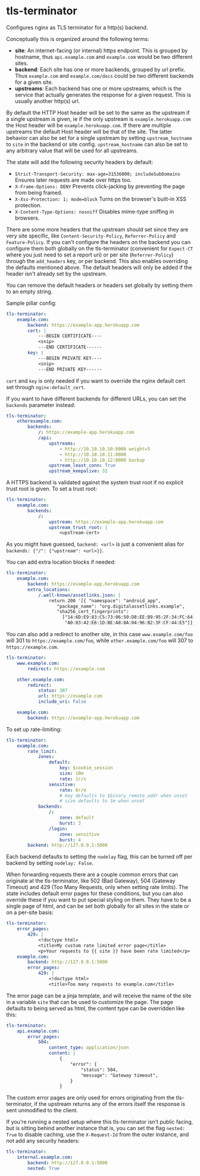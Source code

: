 tls-terminator
==============

Configures nginx as TLS terminator for a http(s) backend.

Conceptually this is organized around the following terms:
- **site**: An internet-facing (or internal) https endpoint. This is grouped by hostname,
  thus `api.example.com` and `example.com` would be two different sites.
- **backend**: Each site has one or more backends, grouped by url prefix. Thus
  `example.com` and `example.com/docs` could be two different backends for a given site.
- **upstreams**: Each backend has one or more upstreams, which is the service that actually
  generates the response for a given request. This is usually another http(s) url.

By default the HTTP Host header will be set to the same as the upstream if a single
upstream is given, ie if the only upstream is `example.herokuapp.com` the Host header will
be `example.herokuapp.com`. If there are multiple upstreams the default Host header will
be that of the site. The latter behavior can also be set for a single upstream by setting
`upstream_hostname` to `site` in the backend or site config. `upstream_hostname` can also
be set to any arbitrary value that will be used for all upstreams.

The state will add the following security headers by default:
- `Strict-Transport-Security: max-age=31536000; includeSubDomains` Ensures later requests are made over https too.
- `X-Frame-Options: DENY` Prevents click-jacking by preventing the page from being framed.
- `X-Xss-Protection: 1; mode=block` Turns on the browser's built-in XSS protection.
- `X-Content-Type-Options: nosniff` Disables mime-type sniffing in browsers.

There are some more headers that the upstream should set since they are very site specific, like
`Content-Security-Policy`, `Referrer-Policy` and `Feature-Policy`. If you can't configure the
headers on the backend you can configure them both globally on the tls-terminator (convenient for
`Expect-CT` where you just need to set a report uri) or per site (`Referrer-Policy`) through the
`add_headers` key, or per backend. This also enables overriding the defaults mentioned above. The
default headers will only be added if the header isn't already set by the upstream.

You can remove the default headers or headers set globally by setting them to an empty string.

Sample pillar config:

```yaml
tls-terminator:
    example.com:
        backend: https://example-app.herokuapp.com
        cert: |
            ---BEGIN CERTIFICATE----
            <snip>
            ---END CERTIFICATE------
        key: |
            ---BEGIN PRIVATE KEY----
            <snip>
            ---END PRIVATE KEY------
```

`cert` and `key` is only needed if you want to override the nginx default cert set through
`nginx:default_cert`.

If you want to have different backends for different URLs, you can set the `backends` parameter
instead:

```yaml
tls-terminator:
    otherexample.com:
        backends:
            /: https://example-app.herokuapp.com
            /api:
                upstreams:
                    - http://10.10.10.10:8000 weight=5
                    - http://10.10.10.11:8000
                    - http://10.10.10.12:8000 backup
                upstream_least_conn: True
                upstream_keepalive: 32
```

A HTTPS backend is validated against the system trust root if no explicit trust root is given. To
set a trust root:

```yaml
tls-terminator:
    example.com:
        backends:
            /:
                upstream: https://example-app.herokuapp.com
                upstream_trust_root: |
                    <upstream-cert>
```

As you might have guessed, `backend: <url>` is just a convenient alias for
`backends: {"/": {"upstream": <url>}}`.

You can add extra location blocks if needed:

```yaml
tls-terminator:
    example.com:
        backend: https://example-app.herokuapp.com
        extra_locations:
            /.well-known/assetlinks.json: |
                return 200 '[{ "namespace": "android_app",
                   "package_name": "org.digitalassetlinks.example",
                   "sha256_cert_fingerprints":
                     ["14:6D:E9:83:C5:73:06:50:D8:EE:B9:95:2F:34:FC:64:16:"
                      "A0:83:42:E6:1D:BE:A8:8A:04:96:B2:3F:CF:44:E5"]}]';
```

You can also add a redirect to another site, in this case `www.example.com/foo` will 301
to `https://example.com/foo`, while `other.example.com/foo` will 307 to `https://example.com`.

```yaml
tls-terminator:
    www.example.com:
        redirect: https://example.com

    other.example.com:
        redirect:
            status: 307
            url: https://example.com
            include_uri: False

    example.com:
        backend: https://example-app.herokuapp.com
```


To set up rate-limiting:

```yaml
tls-terminator:
    example.com:
        rate_limit:
            zones:
                default:
                    key: $cookie_session
                    size: 10m
                    rate: 1r/s
                sensitive:
                    rate: 6r/m
                    # key defaults to $binary_remote_addr when unset
                    # size defaults to 1m when unset
            backends:
                /:
                    zone: default
                    burst: 3
                /login:
                    zone: sensitive
                    burst: 4
        backend: http://127.0.0.1:5000
```

Each backend defaults to setting the `nodelay` flag, this can be turned off per backend by setting
`nodelay: False`.


When forwarding requests there are a couple common errors that can originate at the tls-terminator,
like 502 (Bad Gateway), 504 (Gateway Timeout) and 429 (Too Many Requests, only when setting rate
limits). The state includes default error pages for these conditions, but you can also override
these if you want to put special styling on them. They have to be a single page of html, and can be
set both globally for all sites in the state or on a per-site basis:

```yaml
tls-terminator:
    error_pages:
        429: |
            <!doctype html>
            <title>My custom rate limited error page</title>
            <p>Your requests to {{ site }} have been rate limited</p>
    example.com:
        backend: http://127.0.0.1:5000
        error_pages:
            429: |
                <!doctype html>
                <title>Too many requests to example.com</title>
```

The error page can be a jinja template, and will receive the name of the site in a variable `site`
that can be used to customize the page. The page defaults to being served as html, the content type
can be overridden like this:

```yaml
tls-terminator:
    api.example.com:
        error_pages:
            504:
                content_type: application/json
                content: |
                    {
                        "error": {
                            "status": 504,
                            "message": "Gateway timeout",
                        }
                    }
```

The custom error pages are only used for errors originating from the tls-terminator, if the upstream
returns any of the errors itself the response is sent unmodified to the client.

If you're running a nested setup where this tls-terminator isn't public facing, but is sitting
behind another instance that is, you can set the flag `nested: True` to disable caching, use the
`X-Request-Id` from the outer instance, and not add any security headers:

```yaml
tls-terminator:
    internal.example.com:
        backend: http://127.0.0.1:5000
        nested: True
```
